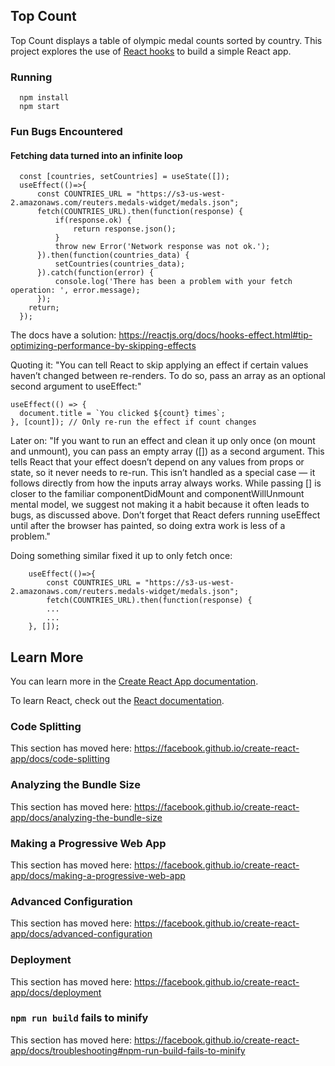 ## Top Count
Top Count displays a table of olympic medal counts sorted by country. This project explores the use of [React hooks](https://reactjs.org/docs/hooks-intro.html) to build a simple React app.
### Running
```
  npm install
  npm start
```
### Fun Bugs Encountered
#### Fetching data turned into an infinite loop
```
  const [countries, setCountries] = useState([]);
  useEffect(()=>{
      const COUNTRIES_URL = "https://s3-us-west-2.amazonaws.com/reuters.medals-widget/medals.json";
      fetch(COUNTRIES_URL).then(function(response) {
          if(response.ok) {
              return response.json();
          }
          throw new Error('Network response was not ok.');
      }).then(function(countries_data) {
          setCountries(countries_data);
      }).catch(function(error) {
          console.log('There has been a problem with your fetch operation: ', error.message);
      });
    return;
  });
```
The docs have a solution: https://reactjs.org/docs/hooks-effect.html#tip-optimizing-performance-by-skipping-effects

Quoting it: "You can tell React to skip applying an effect if certain values haven’t changed between re-renders. To do so, pass an array as an optional second argument to useEffect:"
```
useEffect(() => {
  document.title = `You clicked ${count} times`;
}, [count]); // Only re-run the effect if count changes
```

Later on: "If you want to run an effect and clean it up only once (on mount and unmount), you can pass an empty array ([]) as a second argument. This tells React that your effect doesn’t depend on any values from props or state, so it never needs to re-run. This isn’t handled as a special case — it follows directly from how the inputs array always works. While passing [] is closer to the familiar componentDidMount and componentWillUnmount mental model, we suggest not making it a habit because it often leads to bugs, as discussed above. Don’t forget that React defers running useEffect until after the browser has painted, so doing extra work is less of a problem."

Doing something similar fixed it up to only fetch once:

```
    useEffect(()=>{
        const COUNTRIES_URL = "https://s3-us-west-2.amazonaws.com/reuters.medals-widget/medals.json";
        fetch(COUNTRIES_URL).then(function(response) {
        ...
        ...
    }, []);
```


## Learn More

You can learn more in the [Create React App documentation](https://facebook.github.io/create-react-app/docs/getting-started).

To learn React, check out the [React documentation](https://reactjs.org/).

### Code Splitting

This section has moved here: https://facebook.github.io/create-react-app/docs/code-splitting

### Analyzing the Bundle Size

This section has moved here: https://facebook.github.io/create-react-app/docs/analyzing-the-bundle-size

### Making a Progressive Web App

This section has moved here: https://facebook.github.io/create-react-app/docs/making-a-progressive-web-app

### Advanced Configuration

This section has moved here: https://facebook.github.io/create-react-app/docs/advanced-configuration

### Deployment

This section has moved here: https://facebook.github.io/create-react-app/docs/deployment

### `npm run build` fails to minify

This section has moved here: https://facebook.github.io/create-react-app/docs/troubleshooting#npm-run-build-fails-to-minify

